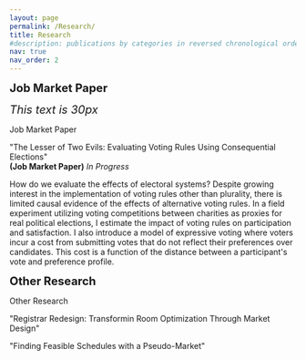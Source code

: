 ```yaml
---
layout: page
permalink: /Research/
title: Research
#description: publications by categories in reversed chronological order. generated by jekyll-scholar.
nav: true
nav_order: 2
---
```


<!-- _pages/publications.md -->

<span style="font-size:20px;">**Job Market Paper**</span>

<span style="font-size:20px;">*This text is 30px*</span>

Job Market Paper

"The Lesser of Two Evils: Evaluating Voting Rules Using Consequential Elections"  
**(Job Market Paper)** *In Progress*

How do we evaluate the effects of electoral systems? Despite growing interest in the implementation of voting rules other than plurality, there is limited causal evidence of the effects of alternative voting rules. In a field experiment utilizing voting competitions between charities as proxies for real political elections, I estimate the impact of voting rules on participation and satisfaction. I also introduce a model of expressive voting where voters incur a cost from submitting votes that do not reflect their preferences over candidates. This cost is a function of the distance between a participant's vote and preference profile.

<span style="font-size:20px;">**Other Research**</span>

Other Research

"Registrar Redesign: Transformin Room Optimization Through Market Design"

"Finding Feasible Schedules with a Pseudo-Market"


